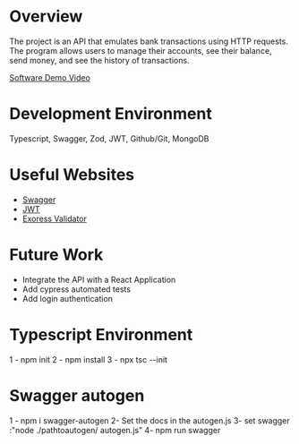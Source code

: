 # Overview

The project is an API that emulates bank transactions using HTTP requests. The program allows users to manage their accounts, see their balance, send money, and see the history of transactions.

[Software Demo Video](http://youtube.link.goes.here)

# Development Environment

Typescript, Swagger, Zod, JWT, Github/Git, MongoDB

# Useful Websites

- [Swagger](https://swagger.io/docs/)
- [JWT](https://jwt.io/)
- [Exoress Validator](https://express-validator.github.io/docs)

# Future Work

- Integrate the API with a React Application
- Add cypress automated tests
- Add login authentication

# Typescript Environment

1 - npm init
2 - npm install
3 - npx tsc --init

# Swagger autogen

1 - npm i swagger-autogen
2- Set the docs in the autogen.js
3- set swagger :"node ./pathtoautogen/ autogen.js"
4- npm run swagger

